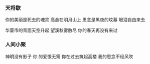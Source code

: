 ### 天将歇


你的美丽是死去的魂灵
高悬在明月山上
思念是黑夜的坟墓  眼泪自由来去

华蓥市的背面天空升起
望溪秋雾散尽
你的春天再没有来过




### 人间小聚

                       
神明没有影子  你  的爱恨无需
你在过去筑起高楼  我的思念不经风吹




